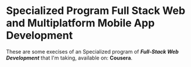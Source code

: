 # Specialized Program Full Stack Web and Multiplatform Mobile App Development
These are some execises of an Specialized program of ***Full-Stack Web Development*** that I'm taking, available on: **Cousera**.
